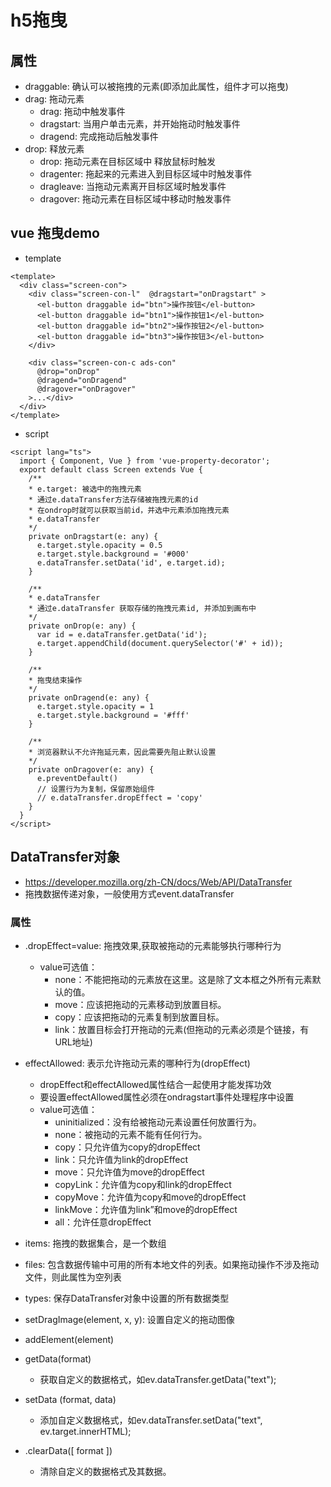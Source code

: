 # h5拖曳

## 属性
  - draggable: 确认可以被拖拽的元素(即添加此属性，组件才可以拖曳)
  - drag: 拖动元素
    - drag: 拖动中触发事件
    - dragstart: 当用户单击元素，并开始拖动时触发事件
    - dragend: 完成拖动后触发事件
  - drop: 释放元素
    - drop: 拖动元素在目标区域中 释放鼠标时触发
    - dragenter: 拖起来的元素进入到目标区域中时触发事件
    - dragleave: 当拖动元素离开目标区域时触发事件
    - dragover: 拖动元素在目标区域中移动时触发事件

## vue 拖曳demo

- template

```
<template>
  <div class="screen-con">
    <div class="screen-con-l"  @dragstart="onDragstart" >
      <el-button draggable id="btn">操作按钮</el-button>
      <el-button draggable id="btn1">操作按钮1</el-button>
      <el-button draggable id="btn2">操作按钮2</el-button>
      <el-button draggable id="btn3">操作按钮3</el-button>
    </div>

    <div class="screen-con-c ads-con"  
      @drop="onDrop"
      @dragend="onDragend" 
      @dragover="onDragover"
    >...</div>
  </div>
</template>
```

- script

```
<script lang="ts">
  import { Component, Vue } from 'vue-property-decorator';
  export default class Screen extends Vue {
    /**
    * e.target: 被选中的拖拽元素
    * 通过e.dataTransfer方法存储被拖拽元素的id
    * 在ondrop时就可以获取当前id，并选中元素添加拖拽元素
    * e.dataTransfer
    */
    private onDragstart(e: any) {
      e.target.style.opacity = 0.5
      e.target.style.background = '#000'
      e.dataTransfer.setData('id', e.target.id);
    }

    /**
    * e.dataTransfer
    * 通过e.dataTransfer 获取存储的拖拽元素id, 并添加到画布中
    */
    private onDrop(e: any) {
      var id = e.dataTransfer.getData('id');
      e.target.appendChild(document.querySelector('#' + id));
    }

    /**
    * 拖曳结束操作
    */
    private onDragend(e: any) {
      e.target.style.opacity = 1
      e.target.style.background = '#fff'
    }

    /**
    * 浏览器默认不允许拖延元素，因此需要先阻止默认设置
    */
    private onDragover(e: any) {
      e.preventDefault()
      // 设置行为为复制，保留原始组件
      // e.dataTransfer.dropEffect = 'copy'
    }
  }
</script>
```

## DataTransfer对象

- https://developer.mozilla.org/zh-CN/docs/Web/API/DataTransfer
- 拖拽数据传递对象，一般使用方式event.dataTransfer

### 属性

- .dropEffect=value: 拖拽效果,获取被拖动的元素能够执行哪种行为
  - value可选值：
    - none：不能把拖动的元素放在这里。这是除了文本框之外所有元素默认的值。
    - move：应该把拖动的元素移动到放置目标。
    - copy：应该把拖动的元素复制到放置目标。
    - link：放置目标会打开拖动的元素(但拖动的元素必须是个链接，有URL地址)

- effectAllowed: 表示允许拖动元素的哪种行为(dropEffect)
  - dropEffect和effectAllowed属性结合一起使用才能发挥功效
  - 要设置effectAllowed属性必须在ondragstart事件处理程序中设置
  - value可选值：
    - uninitialized：没有给被拖动元素设置任何放置行为。
    - none：被拖动的元素不能有任何行为。
    - copy：只允许值为copy的dropEffect
    - link：只允许值为link的dropEffect
    - move：只允许值为move的dropEffect
    - copyLink：允许值为copy和link的dropEffect
    - copyMove：允许值为copy和move的dropEffect
    - linkMove：允许值为link”和move的dropEffect
    - all：允许任意dropEffect

- items: 拖拽的数据集合，是一个数组
- files: 包含数据传输中可用的所有本地文件的列表。如果拖动操作不涉及拖动文件，则此属性为空列表
- types: 保存DataTransfer对象中设置的所有数据类型
- setDragImage(element, x, y): 设置自定义的拖动图像
- addElement(element)
- getData(format)
  - 获取自定义的数据格式，如ev.dataTransfer.getData("text");
- setData (format, data)
  - 添加自定义数据格式，如ev.dataTransfer.setData("text", ev.target.innerHTML);
- .clearData([ format ])
  - 清除自定义的数据格式及其数据。

